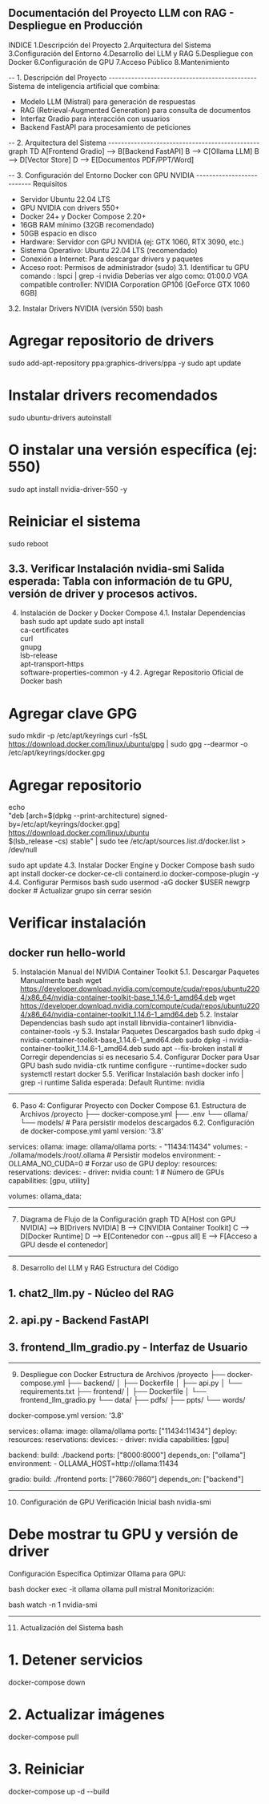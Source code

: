 ## Documentación del Proyecto LLM con RAG - Despliegue en Producción
INDICE
1.Descripción del Proyecto
2.Arquitectura del Sistema
3.Configuración del Entorno
4.Desarrollo del LLM y RAG
5.Despliegue con Docker
6.Configuración de GPU
7.Acceso Público
8.Mantenimiento

-- 1. Descripción del Proyecto ----------------------------------------------
Sistema de inteligencia artificial que combina:

- Modelo LLM (Mistral) para generación de respuestas
- RAG (Retrieval-Augmented Generation) para consulta de documentos
- Interfaz Gradio para interacción con usuarios
- Backend FastAPI para procesamiento de peticiones

-- 2. Arquitectura del Sistema -----------------------------------------------
graph TD
    A[Frontend Gradio] --> B[Backend FastAPI]
    B --> C[Ollama LLM]
    B --> D[Vector Store]
    D --> E[Documentos PDF/PPT/Word]

-- 3. Configuración del Entorno Docker con GPU NVIDIA --------------------------
Requisitos
- Servidor Ubuntu 22.04 LTS
- GPU NVIDIA con drivers 550+
- Docker 24+ y Docker Compose 2.20+
- 16GB RAM mínimo (32GB recomendado)
- 50GB espacio en disco
- Hardware: Servidor con GPU NVIDIA (ej: GTX 1060, RTX 3090, etc.)
- Sistema Operativo: Ubuntu 22.04 LTS (recomendado)
- Conexión a Internet: Para descargar drivers y paquetes
- Acceso root: Permisos de administrador (sudo)
3.1. Identificar tu GPU
comando : lspci | grep -i nvidia
Deberías ver algo como: 01:00.0 VGA compatible controller: NVIDIA Corporation GP106 [GeForce GTX 1060 6GB]

3.2. Instalar Drivers NVIDIA (versión 550)
bash
# Agregar repositorio de drivers
sudo add-apt-repository ppa:graphics-drivers/ppa -y
sudo apt update

# Instalar drivers recomendados
sudo ubuntu-drivers autoinstall

# O instalar una versión específica (ej: 550)
sudo apt install nvidia-driver-550 -y

# Reiniciar el sistema
sudo reboot

3.3. Verificar Instalación
nvidia-smi
Salida esperada: Tabla con información de tu GPU, versión de driver y procesos activos.
------------------------------------------------------------------------------------------
4. Instalación de Docker y Docker Compose
4.1. Instalar Dependencias
bash
sudo apt update
sudo apt install \
    ca-certificates \
    curl \
    gnupg \
    lsb-release \
    apt-transport-https \
    software-properties-common -y
4.2. Agregar Repositorio Oficial de Docker
bash
# Agregar clave GPG
sudo mkdir -p /etc/apt/keyrings
curl -fsSL https://download.docker.com/linux/ubuntu/gpg | sudo gpg --dearmor -o /etc/apt/keyrings/docker.gpg

# Agregar repositorio
echo \
  "deb [arch=$(dpkg --print-architecture) signed-by=/etc/apt/keyrings/docker.gpg] https://download.docker.com/linux/ubuntu \
  $(lsb_release -cs) stable" | sudo tee /etc/apt/sources.list.d/docker.list > /dev/null

sudo apt update
4.3. Instalar Docker Engine y Docker Compose
bash
sudo apt install docker-ce docker-ce-cli containerd.io docker-compose-plugin -y
4.4. Configurar Permisos
bash
sudo usermod -aG docker $USER
newgrp docker  # Actualizar grupo sin cerrar sesión

# Verificar instalación
docker run hello-world
------------------------------------------------------------------------------------------
5. Instalación Manual del NVIDIA Container Toolkit
5.1. Descargar Paquetes Manualmente
bash
wget https://developer.download.nvidia.com/compute/cuda/repos/ubuntu2204/x86_64/nvidia-container-toolkit-base_1.14.6-1_amd64.deb
wget https://developer.download.nvidia.com/compute/cuda/repos/ubuntu2204/x86_64/nvidia-container-toolkit_1.14.6-1_amd64.deb
5.2. Instalar Dependencias
bash
sudo apt install libnvidia-container1 libnvidia-container-tools -y
5.3. Instalar Paquetes Descargados
bash
sudo dpkg -i nvidia-container-toolkit-base_1.14.6-1_amd64.deb
sudo dpkg -i nvidia-container-toolkit_1.14.6-1_amd64.deb
sudo apt --fix-broken install  # Corregir dependencias si es necesario
5.4. Configurar Docker para Usar GPU
bash
sudo nvidia-ctk runtime configure --runtime=docker
sudo systemctl restart docker
5.5. Verificar Instalación
bash
docker info | grep -i runtime
Salida esperada: Default Runtime: nvidia

------------------------------------------------------------------------------------------

6. Paso 4: Configurar Proyecto con Docker Compose
6.1. Estructura de Archivos
/proyecto
├── docker-compose.yml
├── .env
└── ollama/
    └── models/  # Para persistir modelos descargados
6.2. Configuración de docker-compose.yml
yaml
version: '3.8'

services:
  ollama:
    image: ollama/ollama
    ports:
      - "11434:11434"
    volumes:
      - ./ollama/models:/root/.ollama  # Persistir modelos
    environment:
      - OLLAMA_NO_CUDA=0  # Forzar uso de GPU
    deploy:
      resources:
        reservations:
          devices:
            - driver: nvidia
              count: 1  # Número de GPUs
              capabilities: [gpu, utility]

volumes:
  ollama_data:

-------------------------------------------------------------------------------------------
7. Diagrama de Flujo de la Configuración
graph TD
    A[Host con GPU NVIDIA] --> B[Drivers NVIDIA]
    B --> C[NVIDIA Container Toolkit]
    C --> D[Docker Runtime]
    D --> E[Contenedor con --gpus all]
    E --> F[Acceso a GPU desde el contenedor]


----------------------------------------------------------------------------------------------
8. Desarrollo del LLM y RAG
Estructura del Código
## 1. chat2_llm.py - Núcleo del RAG
## 2. api.py - Backend FastAPI
## 3. frontend_llm_gradio.py - Interfaz de Usuario

------------------------------------------------------------------------------------------------
9. Despliegue con Docker
Estructura de Archivos
/proyecto
├── docker-compose.yml
├── backend/
│   ├── Dockerfile
│   ├── api.py
│   └── requirements.txt
├── frontend/
│   ├── Dockerfile
│   └── frontend_llm_gradio.py
└── data/
    ├── pdfs/
    ├── ppts/
    └── words/

docker-compose.yml
version: '3.8'

services:
  ollama:
    image: ollama/ollama
    ports: ["11434:11434"]
    deploy:
      resources:
        reservations:
          devices:
            - driver: nvidia
              capabilities: [gpu]

  backend:
    build: ./backend
    ports: ["8000:8000"]
    depends_on: ["ollama"]
    environment:
      - OLLAMA_HOST=http://ollama:11434

  gradio:
    build: ./frontend
    ports: ["7860:7860"]
    depends_on: ["backend"]

-------------------------------------------------------------------------------------------------------
10. Configuración de GPU
Verificación Inicial
bash
nvidia-smi
# Debe mostrar tu GPU y versión de driver

Configuración Específica
Optimizar Ollama para GPU:

bash
docker exec -it ollama ollama pull mistral
Monitorización:

bash
watch -n 1 nvidia-smi

---------------------------------------------------------------------------------------------------------------
11. Actualización del Sistema
bash
# 1. Detener servicios
docker-compose down

# 2. Actualizar imágenes
docker-compose pull

# 3. Reiniciar
docker-compose up -d --build
